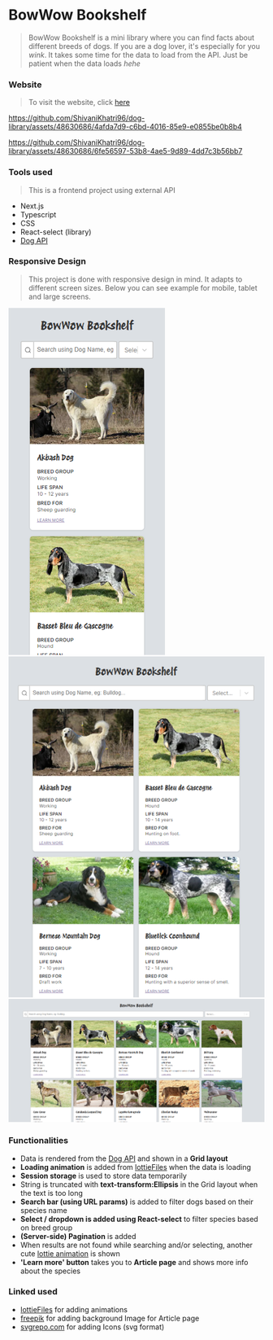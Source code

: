# BowWow Bookshelf

> BowWow Bookshelf is a mini library where you can find facts about different breeds of dogs.
> If you are a dog lover, it's especially for you _wink_.
> It takes some time for the data to load from the API. Just be patient when the data loads _hehe_

### Website

> To visit the website, click [here](https://bowwow-bookshelf-nine.vercel.app/)

https://github.com/ShivaniKhatri96/dog-library/assets/48630686/4afda7d9-c6bd-4016-85e9-e0855be0b8b4


https://github.com/ShivaniKhatri96/dog-library/assets/48630686/6fe56597-53b8-4ae5-9d89-4dd7c3b56bb7



### Tools used

> This is a frontend project using external API

- Next.js
- Typescript
- CSS
- React-select (library)
- [Dog API](https://thedogapi.com/)

### Responsive Design

> This project is done with responsive design in mind. It adapts to different screen sizes.
> Below you can see example for mobile, tablet and large screens.
>
![mobile](./public/readmeAssets/mobile.png)
![tablet](./public/readmeAssets/tablet.png)
![large](./public/readmeAssets/desktop.png)

### Functionalities

- Data is rendered from the [Dog API](https://thedogapi.com/) and shown in a **Grid layout** 
- **Loading animation** is added from [lottieFiles](https://lottiefiles.com/) when the data is loading
- **Session storage** is used to store data temporarily
- String is truncated with **text-transform:Ellipsis** in the Grid layout when the text is too long
- **Search bar (using URL params)** is added to filter dogs based on their species name
- **Select / dropdown is added using React-select** to filter species based on breed group
- **(Server-side) Pagination** is added
- When results are not found while searching and/or selecting, another cute [lottie animation](https://lottiefiles.com/) is shown
- **'Learn more' button** takes you to **Article page** and shows more info about the species

### Linked used

- [lottieFiles](https://lottiefiles.com/) for adding animations
- [freepik](https://www.freepik.com/free-vector/seamless-animal-pattern-background-cute-paw-print-vector-illustration_20266394.htm#query=cartoon%20dog%20paw%20print&position=39&from_view=keyword&track=ais&uuid=d40c7f50-d738-47f7-a885-8f49fa6672db) for adding background Image for Article page
- [svgrepo.com](https://www.svgrepo.com/) for adding Icons (svg format)
